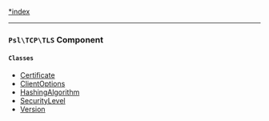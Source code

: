 <!--
    This markdown file was generated using `docs/documenter.php`.

    Any edits to it will likely be lost.
-->

[*index](./../README.md)

---

### `Psl\TCP\TLS` Component

#### `Classes`

- [Certificate](./../../src/Psl/TCP/TLS/Certificate.php#L16)
- [ClientOptions](./../../src/Psl/TCP/TLS/ClientOptions.php#L34)
- [HashingAlgorithm](./../../src/Psl/TCP/TLS/HashingAlgorithm.php#L15)
- [SecurityLevel](./../../src/Psl/TCP/TLS/SecurityLevel.php#L18)
- [Version](./../../src/Psl/TCP/TLS/Version.php#L10)



